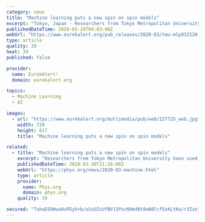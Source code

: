 ```yaml
---
category: news
title: "Machine learning puts a new spin on spin models"
excerpt: "Tokyo, Japan - Researchers from Tokyo Metropolitan University have used machine learning to study spin models, used in physics to study phase transitions. Previous work showed that image/handwriting classifying AI could be applied to distinguish states in the simplest models. The team showed the approach is applicable to more complex models and ..."
publishedDateTime: 2020-03-28T04:03:00Z
webUrl: "https://www.eurekalert.org/pub_releases/2020-03/tmu-mlp032520.php"
type: article
quality: 39
heat: 39
published: false

provider:
  name: EurekAlert!
  domain: eurekalert.org

topics:
  - Machine Learning
  - AI

images:
  - url: "https://www.eurekalert.org/multimedia/pub/web/227725_web.jpg"
    width: 720
    height: 617
    title: "Machine learning puts a new spin on spin models"

related:
  - title: "Machine learning puts a new spin on spin models"
    excerpt: "Researchers from Tokyo Metropolitan University have used machine learning to analyze spin models, which are used in physics to study phase transitions. Previous work showed that an image/handwriting classification model could be applied to distinguish states in the simplest models. The team showed the approach is applicable to more complex ..."
    publishedDateTime: 2020-03-30T11:26:00Z
    webUrl: "https://phys.org/news/2020-03-machine.html"
    type: article
    provider:
      name: Phys.org
      domain: phys.org
    quality: 19

secured: "TahaEEUWua0vPEyh+b/oSsUZcUfBV15PvcN9md0t8eN8lcf5xKLtKo/r3ZzejZgKWYr8CNjXq9lfn//JaIu1kjwace+hshBSMTCPppeILp7KD+iZ8QkigQ6vdG0bzFOO0oGj8VZpwxXEeoii5Dl2HtYgvUegQG9obgRTZo2Tem6RWhPMXaQyYhlY3VqR6/XH075yrJgylyReSkRADr+diLc82AxhVDRM7RhuABgZmCVZ5fD6ZPdu1xKr4CZT470/m62DtEaYIo+va/QBg5gWlwKIcJoA0jy93iynndVg2Aq9v0c/ce3nRUbyhmjFYfkNTDxnnueG7J6ubHA1usWuMHVmYObselOYNK7ntwgUumuY/ApZG+YJR/lCn6JZbktXj3S//98uvVem88nqM+U7rGtLE66rC65RAVbRGSsc739BIgyJlVSv6VLOhkNeQNJIoNePu0cQb9EkByNQC8wvH1dAdYZopfd3RwyvITBd2iE=;xvGX4ZeKvsIbj/XwV5o0nQ=="
---
```


